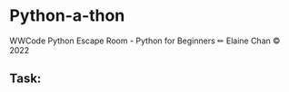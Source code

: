 # Python-a-thon
WWCode Python
Escape Room - Python for Beginners
✏ Elaine Chan &copy; 2022

## Task:

